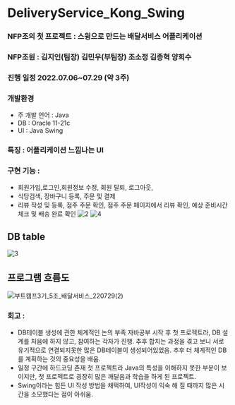 # DeliveryService_Kong_Swing

### NFP조의 첫 프로젝트 : 스윙으로 만드는 배달서비스 어플리케이션
### NFP조원 : 김지인(팀장) 김민우(부팀장) 조소정 김종혁 양희수

### 진행 일정 2022.07.06~07.29 (약 3주)

### 개발환경 
- 주 개발 언어 : Java
- DB : Oracle 11-21c
- UI : Java Swing

### 특징 : 어플리케이션 느낌나는 UI

### 구현 기능 : 
- 회원가입,로그인,회원정보 수정, 회원 탈퇴, 로그아웃, 
- 식당검색, 장바구니 등록, 주문 및 결제
- 리뷰 작성 및 등록, 점주 주문 확인, 점주 주문 페이지에서 리뷰 확인, 예상 준비시간 체크 및 배송 완료 확인
![2](https://user-images.githubusercontent.com/107861610/194742655-f691ad5d-b9e1-458e-a329-adb57a9cb275.jpg)
![4](https://user-images.githubusercontent.com/107861610/194742662-f2ede947-740b-4a53-9203-5485cbce5d7d.jpg)

## DB table
![3](https://user-images.githubusercontent.com/107861610/194742659-ae0790ec-156f-40d4-91d7-bbe457ba9809.jpg)

## 프로그램 흐름도
![부트캠프3기_5조_배달서비스_220729(2) ](https://user-images.githubusercontent.com/107861610/194742663-8ecdd70c-bf45-463c-b677-52395b97989c.jpg)

### 회고 : 
- DB테이블 생성에 관한 체계적인 논의 부족 
  자바공부 시작 후 첫 프로젝트라, DB 설계를 처음에 하지 않고, 참여하는 각자가 진행. 
  추후 합치는 과정을 겪고 보니 서로 유기적으로 연결되지못한 많은 DB테이블이 생성되어있었음. 
  추후 더 체계적인 DB를 계획하는 것의 중요성을 배움.
- 일정 구간에 하드코딩 존재 
  첫 프로젝트라 Java의 특성을 이해하지 못한 부분이 보이지만, 첫 프로젝트로 굉장히 많은 깨달음과 학습을 하게 된 프로젝트.
- Swing이라는 힘든 UI 작성 방법을 채택하여, UI작성이 익숙 해 질 때까지 많은 시간을 소모했다는 점이 아쉬움.
